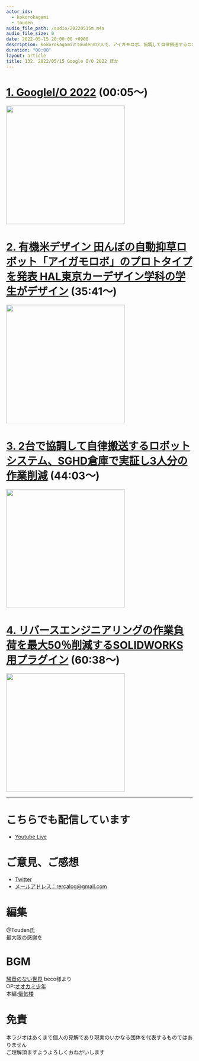 ```yaml
---
actor_ids:
  - kokorokagami
  - touden
audio_file_path: /audio/20220515m.m4a
audio_file_size: 0
date: 2022-05-15 20:00:00 +0900
description: kokorokagamiとtoudenの2人で、アイガモロボ、協調して自律搬送するロボット などについて話しました。
duration: "00:00"
layout: article
title: 132. 2022/05/15 Google I/O 2022 ほか
---
```


# [1. GoogleI/O 2022](https://wired.jp/article/google-io-2022-software-announcements/) (00:05～)

[<img src="https://media.wired.jp/photos/627c4f3f46432ade79200aa1/master/w_2560,c_limit/Google-IO-Software-Announcements-Gear.jpeg" width="320dp">](https://wired.jp/article/google-io-2022-software-announcements/)  

# [2.  有機米デザイン 田んぼの自動抑草ロボット「アイガモロボ」のプロトタイプを発表 HAL東京カーデザイン学科の学生がデザイン](https://robotstart.info/2022/04/25/duck-robo-prototype.html) (35:41～)

[<img src="https://robotstart.info/wp-content/uploads/2022/04/Duck-robo-prototype.jpg" width="320dp">](https://robotstart.info/2022/04/25/duck-robo-prototype.html)  

# [3. 2台で協調して自律搬送するロボットシステム、SGHD倉庫で実証し3人分の作業削減](https://monoist.itmedia.co.jp/mn/articles/2205/13/news128.html) (44:03～)

[<img src="https://image.itmedia.co.jp/mn/articles/2205/13/kmishima_nec_sg1_w590.jpg" width="320dp">](https://monoist.itmedia.co.jp/mn/articles/2205/13/news128.html)  

# [4. リバースエンジニアリングの作業負荷を最大50％削減するSOLIDWORKS用プラグイン](https://monoist.itmedia.co.jp/mn/articles/2205/10/news017.html) (60:38～)

[<img src="https://image.itmedia.co.jp/mn/articles/2205/10/ay4328_m2s2205_fig01_w490.jpg" width="320dp">](https://monoist.itmedia.co.jp/mn/articles/2205/10/news017.html)  


___

# こちらでも配信しています
- [Youtube Live](https://www.youtube.com/channel/UCD1zo-WnyFdE5w0pqvKblkA)

# ご意見、ご感想
- [Twitter](https://twitter.com/recalog1)
- [メールアドレス：rercalog@gmail.com](rercalog@gmail.com)

# 編集

@Touden氏  
最大限の感謝を  

# BGM

[騒音のない世界](http://noiselessworld.net/) beco様より  
OP:[オオカミ少年](https://soundcloud.com/baron1_3/wolfboy)  
本編:[蜃気楼](https://soundcloud.com/baron1_3/shinkirou)  

# 免責

本ラジオはあくまで個人の見解であり現実のいかなる団体を代表するものではありません  
ご理解頂ますようよろしくおねがいします  